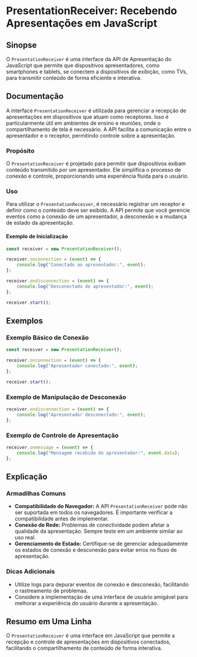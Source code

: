 <!--
Meta Description: # PresentationReceiver: Recebendo Apresentações em JavaScript ## Sinopse O `PresentationReceiver` é uma interface da API de Apresentação do JavaScript...
Meta Keywords: event, presentationreceiver, receiver, para, apresentador
-->

# PresentationReceiver: Recebendo Apresentações em JavaScript

## Sinopse
O `PresentationReceiver` é uma interface da API de Apresentação do JavaScript que permite que dispositivos apresentadores, como smartphones e tablets, se conectem a dispositivos de exibição, como TVs, para transmitir conteúdo de forma eficiente e interativa.

## Documentação
A interface `PresentationReceiver` é utilizada para gerenciar a recepção de apresentações em dispositivos que atuam como receptores. Isso é particularmente útil em ambientes de ensino e reuniões, onde o compartilhamento de tela é necessário. A API facilita a comunicação entre o apresentador e o receptor, permitindo controle sobre a apresentação.

### Propósito
O `PresentationReceiver` é projetado para permitir que dispositivos exibam conteúdo transmitido por um apresentador. Ele simplifica o processo de conexão e controle, proporcionando uma experiência fluida para o usuário.

### Uso
Para utilizar o `PresentationReceiver`, é necessário registrar um receptor e definir como o conteúdo deve ser exibido. A API permite que você gerencie eventos como a conexão de um apresentador, a desconexão e a mudança de estado da apresentação.

#### Exemplo de Inicialização
```javascript
const receiver = new PresentationReceiver();

receiver.onconnection = (event) => {
    console.log("Conectado ao apresentador:", event);
};

receiver.ondisconnection = (event) => {
    console.log("Desconectado do apresentador:", event);
};

receiver.start();
```

## Exemplos
### Exemplo Básico de Conexão
```javascript
const receiver = new PresentationReceiver();

receiver.onconnection = (event) => {
    console.log("Apresentador conectado:", event);
};

receiver.start();
```

### Exemplo de Manipulação de Desconexão
```javascript
receiver.ondisconnection = (event) => {
    console.log("Apresentador desconectado:", event);
};
```

### Exemplo de Controle de Apresentação
```javascript
receiver.onmessage = (event) => {
    console.log("Mensagem recebida do apresentador:", event.data);
};
```

## Explicação
### Armadilhas Comuns
- **Compatibilidade do Navegador:** A API `PresentationReceiver` pode não ser suportada em todos os navegadores. É importante verificar a compatibilidade antes de implementar.
- **Conexão de Rede:** Problemas de conectividade podem afetar a qualidade da apresentação. Sempre teste em um ambiente similar ao uso real.
- **Gerenciamento de Estado:** Certifique-se de gerenciar adequadamente os estados de conexão e desconexão para evitar erros no fluxo de apresentação.

### Dicas Adicionais
- Utilize logs para depurar eventos de conexão e desconexão, facilitando o rastreamento de problemas.
- Considere a implementação de uma interface de usuário amigável para melhorar a experiência do usuário durante a apresentação.

## Resumo em Uma Linha
O `PresentationReceiver` é uma interface em JavaScript que permite a recepção e controle de apresentações em dispositivos conectados, facilitando o compartilhamento de conteúdo de forma interativa.